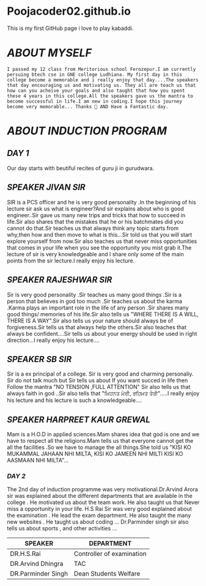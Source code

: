 # Poojacoder02.github.io
This is my first GitHub page
i love to play kabaddi.

# _ABOUT MYSELF_ 

`I passed my 12 class from Meritorious school Ferozepur.I am currently persuing btech cse in GNE college Ludhiana.
My first day in this college become a memorable and i really enjoy that day....The speakers that day encouraging us and motivating us. They all are teach us that how can you acheive your goals and also taught that how you spent these 4 years in this college.All the speakers gave us the mantra to become successful in life.I am new in coding.I hope this journey become very memorable...
Thanks 🙏 AND Have a Fantastic day.`

# _ABOUT INDUCTION PROGRAM_

## _DAY 1_

Our day starts with beutiful recites of guru ji in gurudwara.

## _SPEAKER JIVAN SIR_

SIR is a PCS officer and he is very good personality .In the beginning of his lecture sir ask us what is engineer?And sir explains about who is good engineer..Sir gave us many new trips and tricks that how to succeed in life.Sir also shares that the mistakes that he or his batchmates did you cannot do that.Sir teaches us that always think any topic starts from why,then how and then move to what is this...Sir told us that you will start explore yourself from now.Sir also teaches us that never miss opportunities that comes in your life when you see the opportunity you mist grab it.The lecture of sir is very knowledgeable and I share only some of the main points from the sir lecture.I really enjoy his lecture.

## _SPEAKER RAJESHWAR SIR_

Sir is very good personality .Sir teaches us many good things .Sir is a person that believes in god too much .Sir teaches us about  the karma .Karma plays an important role in the life of any person .Sir shares many good things/ memories of his life.Sir also tells us "WHERE THERE IS A WILL, THERE IS A WAY".Sir also tells us your nature should always be of forgiveness.Sir tells us that always help the others.Sir also teaches that always be confident....Sir tells us about your energy should be used in right direction...I really enjoy his lecture....

## _SPEAKER SB SIR_

Sir is a ex principal of a college.
Sir is very good and charming personaliy. Sir do not talk much but Sir tells us about If you want succed in life then Follow the mantra "NO TENSION ,FULL ATTENTION" Sir also tells us that always faith in god ..Sir also tells that "ਮਿਹਨਤ ਮੇਰੀ, ਰਹਿਮਤ ਤੇਰੀ".....I really enjoy his lecture and his lecture is such a knowledgeable....

## _SPEAKER HARPREET KAUR GREWAL_

 Mam is a H.O.D in applied sciences.Mam shares idea that god is one and we have to respect all the religions.Mam tells us that everyone cannot get the all the facilities .So we have to manage the all things.She told us "KISI KO MUKAMMAL JAHAAN NHI MILTA, KISI KO JAMEEN NHI MILTI KISI KO AASMAAN NHI MILTA"...

### _DAY 2_

 The 2nd day of induction programme was very motivational.Dr.Arvind Arora sir was explained about the different departments that are available in the college . He motivated us about the team work. He also taught us that Never miss a opportunity in your life.
 H.S Rai Sir was very good explained about the examination . He lead the exam department. He also taught the many new websites . He taught us about coding ...
 Dr.Parminder singh sir also tells us about sports , and other activities ...

 |SPEAKER      | DEPARTMENT           |
|--------------|----------------------|
|DR.H.S.Rai    | Controller of examination|
|DR.Arvind Dhingra| TAC       |
|DR.Parminder Singh|Dean Students Welfare|





